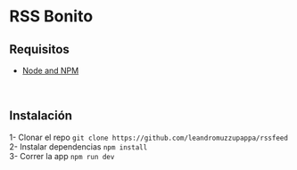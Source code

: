 # RSS Bonito

## Requisitos
* [Node and NPM](https://nodejs.org/en/)

<br>

## Instalación
1- Clonar el repo `git clone https://github.com/leandromuzzupappa/rssfeed` <br>
2- Instalar dependencias `npm install` <br>
3- Correr la app `npm run dev`
